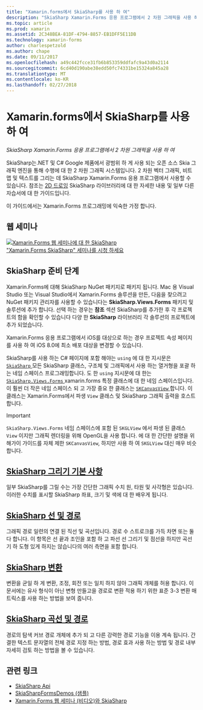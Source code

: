 ```yaml
---
title: "Xamarin.forms에서 SkiaSharp를 사용 하 여"
description: "SkiaSharp Xamarin.Forms 응용 프로그램에서 2 차원 그래픽을 사용 하 여"
ms.topic: article
ms.prod: xamarin
ms.assetid: 2C348BEA-81DF-4794-8857-EB1DFF5E11DB
ms.technology: xamarin-forms
author: charlespetzold
ms.author: chape
ms.date: 09/11/2017
ms.openlocfilehash: a49c442fcce31fb6b853359ddfafc9a43d0a2114
ms.sourcegitcommit: 6cd40d190abe38edd50fc74331be15324a845a28
ms.translationtype: MT
ms.contentlocale: ko-KR
ms.lasthandoff: 02/27/2018
---
```

# <a name="using-skiasharp-in-xamarinforms"></a>Xamarin.forms에서 SkiaSharp를 사용 하 여

_SkiaSharp Xamarin.Forms 응용 프로그램에서 2 차원 그래픽을 사용 하 여_

SkiaSharp는.NET 및 C# Google 제품에서 광범위 하 게 사용 되는 오픈 소스 Skia 그래픽 엔진을 통해 수행에 대 한 2 차원 그래픽 시스템입니다. 2 차원 벡터 그래픽, 비트맵 및 텍스트를 그리는 데 SkiaSharp Xamarin.Forms 응용 프로그램에서 사용할 수 있습니다. 참조는 [2D 드로잉](~/graphics-games/skiasharp/index.md) SkiaSharp 라이브러리에 대 한 자세한 내용 및 일부 다른 자습서에 대 한 가이드입니다.

이 가이드에서는 Xamarin.Forms 프로그래밍에 익숙한 가정 합니다.

## <a name="webinar"></a>웹 세미나

[![](images/skiasharpwebinarscreen.png "Xamarin.Forms 웹 세미나에 대 한 SkiaSharp")](https://channel9.msdn.com/Events/Xamarin/Xamarin-University-Presents-Webinar-Series/SkiaSharp-Graphics-for-XamarinForms)  
["Xamarin.Forms SkiaSharp" 세미나를 시청 하세요](https://channel9.msdn.com/Events/Xamarin/Xamarin-University-Presents-Webinar-Series/SkiaSharp-Graphics-for-XamarinForms)

## <a name="skiasharp-preliminaries"></a>SkiaSharp 준비 단계

Xamarin.Forms에 대해 SkiaSharp NuGet 패키지로 패키지 됩니다. Mac 용 Visual Studio 또는 Visual Studio에서 Xamarin.Forms 솔루션을 만든, 다음을 찾으려고 NuGet 패키지 관리자를 사용할 수 있습니다는 **SkiaSharp.Views.Forms** 패키지 및 솔루션에 추가 합니다. 선택 하는 경우는 **참조** 섹션 SkiaSharp를 추가한 후 각 프로젝트의 함을 확인할 수 있습니다 다양 한 **SkiaSharp** 라이브러리 각 솔루션의 프로젝트에 추가 되었습니다.

Xamarin.Forms 응용 프로그램에서 iOS를 대상으로 하는 경우 프로젝트 속성 페이지를 사용 하 여 iOS 8.0에 최소 배포 대상을 변경할 수 있습니다.

SkiaSharp를 사용 하는 C# 페이지에 포함 해야는 `using` 에 대 한 지시문은 [ `SkiaSharp` ](https://developer.xamarin.com/api/namespace/SkiaSharp/) 모든 SkiaSharp 클래스, 구조체 및 그래픽에서 사용 하는 열거형을 포괄 하는 네임 스페이스 프로그래밍합니다. 도 한 `using` 지시문에 대 한는 [ `SkiaSharp.Views.Forms` ](https://developer.xamarin.com/api/namespace/SkiaSharp.Views.Forms/) xamarin.forms 특정 클래스에 대 한 네임 스페이스입니다. 이 훨씬 더 작은 네임 스페이스 되 고 가장 중요 한 클래스는 [ `SKCanvasView` ](https://developer.xamarin.com/api/type/SkiaSharp.Views.Forms.SKCanvasView/)합니다. 이 클래스는 Xamarin.Forms에서 파생 `View` 클래스 및 SkiaSharp 그래픽 출력을 호스트 합니다.

> [!IMPORTANT]
> `SkiaSharp.Views.Forms` 네임 스페이스에 포함 된 `SKGLView` 에서 파생 된 클래스 `View` 이지만 그래픽 렌더링을 위해 OpenGL을 사용 합니다. 에 대 한 간단한 설명을 위해가이 가이드를 자체 제한 `SKCanvasView`, 하지만 사용 하 여 `SKGLView` 대신 매우 비슷합니다.

## <a name="skiasharp-drawing-basicsbasicsindexmd"></a>[SkiaSharp 그리기 기본 사항](basics/index.md)

일부 SkiaSharp를 그릴 수는 가장 간단한 그래픽 수치 원, 타원 및 사각형은 있습니다. 이러한 수치를 표시할 SkiaSharp 좌표, 크기 및 색에 대 한 배우게 됩니다.

## <a name="skiasharp-lines-and-pathspathsindexmd"></a>[SkiaSharp 선 및 경로](paths/index.md)

그래픽 경로 일련의 연결 된 직선 및 곡선입니다. 경로 수 스트로크를 가득 차면 또는 둘 다 합니다. 이 항목은 선 끝과 조인을 포함 하 고 파선 선 그리기 및 점선을 하지만 곡선 기 하 도형 있게 하지는 않습니다의 여러 측면을 포함 합니다.

## <a name="skiasharp-transformstransformsindexmd"></a>[SkiaSharp 변환](transforms/index.md)

변환을 균일 하 게 변환, 조정, 회전 또는 일치 하지 않아 그래픽 개체를 허용 합니다. 이 문서에는 유사 형식이 아닌 변형 만들고을 경로로 변환 적용 하기 위한 표준 3-3 변환 매트릭스를 사용 하는 방법을 보여 줍니다.

## <a name="skiasharp-curves-and-pathscurvesindexmd"></a>[SkiaSharp 곡선 및 경로](curves/index.md)

경로의 탐색 커브 경로 개체에 추가 되 고 다른 강력한 경로 기능을 이용 계속 됩니다. 간결한 텍스트 문자열의 전체 경로 지정 하는 방법, 경로 효과 사용 하는 방법 및 경로 내부 자세히 검토 하는 방법을 볼 수 있습니다.


## <a name="related-links"></a>관련 링크

- [SkiaSharp Api](https://developer.xamarin.com/api/root/SkiaSharp/)
- [SkiaSharpFormsDemos (샘플)](https://developer.xamarin.com/samples/xamarin-forms/SkiaSharpForms/SkiaSharpFormsDemos/)
- [Xamarin.Forms 웹 세미나 (비디오)와 SkiaSharp](https://channel9.msdn.com/Events/Xamarin/Xamarin-University-Presents-Webinar-Series/SkiaSharp-Graphics-for-XamarinForms)
